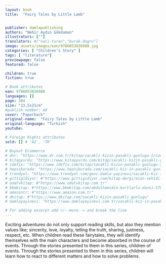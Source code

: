 ```yaml
---
layout: book
title:  "Fairy Tales by Little Lamb"


publisher: damlapublishing
authors: "Nehir Aydın Gökduman"
illustrators: [""]
translators: #["naci-turan","burak-dogru"]
image: assets/images/ean/9786053836988.jpg
categories: [ "Children’s Story" ]
tags: [ "literature"]
previewpage: false
featured: false

children: true
fiction: true

# Book attributes
ean: 9786053836988
languages: []
page: 384
size: "13,5x21cm"
#publish-number: 60
cover: "Paperback"
original-name:  "Fairy Tales by Little Lamb"
original-language: "Turkish"
youtube:

# Foreign Rights attributes
sold: [] # 'AZ', 'TR'

# Buyout Ecommerce
# dnr: "https://www.dr.com.tr/kitap/sacakli-kizin-pasakli-gunlugu-2/cocuk-ve-genclik/genclik-10-yas/roman-oyku/urunno=0001893059001"
# kitapyurdu: "https://www.kitapyurdu.com/kitap/sacakli-kizin-pasakli-gunlugu-2-/560122.html&filter_name=Sa%C3%A7akl%C4%B1+K%C4%B1z%27%C4%B1n+Pasakl%C4%B1+G%C3%BCnl%C3%BC%C4%9F%C3%BC+2"
# idefix: "https://www.idefix.com/kitap/sacakli-kizin-pasakli-gunlugu-2/cocuk-ve-genclik/genclik-10-yas/roman-oyku/urunno=0001893059001"
# hepsiburada: "https://www.hepsiburada.com/sacakli-kiz-in-pasakli-gunlugu-2-damla-yayinevi-p-HBV000012ER86"
# trendyol: "https://www.trendyol.com/genc-damla-yayinevi/sacakli-kiz-in-pasakli-gunlugu-2-p-54825777"
# gittigidiyor: #"https://www.gittigidiyor.com/kitap-dergi/ezan-sehidi-adnan-menderes_pdp_732728793"
# odatvkitap: #"https://www.odatvkitap.com.tr"
# bkmkitap: #"https://www.bkmkitap.com/abdulhamidin-kurtlarla-dansi-578226"
# amazontr: #"https://www.amazon.com.tr"
# dkitap: #"https://www.dkitap.com/sacakli-kizin-pasakli-gunlugu"
# damlayayinevi: "https://www.damlayayinevi.com.tr/sacakli-kiz-in-pasakli-gunlugu-2-bu-iste-bi-terslik-var"

# For adding excerpt add <!--more--> and break the line
---
```

Exciting adventures do not only
support reading skills, but also they
mention values like; sincerity, love,
loyalty, telling the truth, sharing,
justness, respect, etc. When children
read these fairytales, they will identify
themselves with the main characters
and become absorbed in the course
of events. Through the stories presented to them in this series, children
of events. Through the stories presented to them in this series, children
will learn how to react to different
matters and how to solve problems.
<!--more--> 

